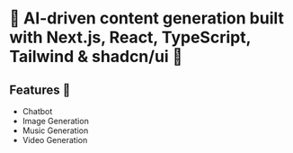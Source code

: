 # 🌟 AI-driven content generation built with Next.js, React, TypeScript, Tailwind & shadcn/ui 🌟

## Features 🌠
* Chatbot
* Image Generation
* Music Generation
* Video Generation
